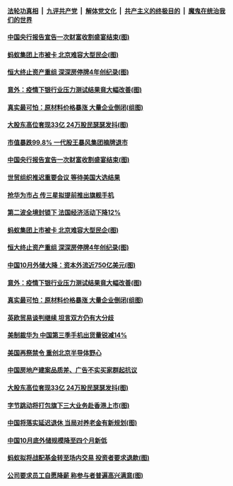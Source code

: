 ####  [法轮功真相](../../../../basic/blob/master/README.md?t=11100431) &nbsp;|&nbsp; [九评共产党](../../../../9ping.md/blob/master/README.md?t=11100431) &nbsp;|&nbsp; [解体党文化](../../../../jtdwh.md/blob/master/README.md?t=11100431)  &nbsp;|&nbsp; [共产主义的终极目的](../../../../gczydzjmd.md/blob/master/README.md?t=11100431) &nbsp;|&nbsp; [魔鬼在统治我们的世界](../../../../mgztzwmdsj.md/blob/master/README.md?t=11100431) 

#### [中国央行报告宣告一次财富收割盛宴结束(图)](../pages/p5/951984.md?t=11100431) 

#### [蚂蚁集团上市被卡 北京难容大型民企(图)](../pages/p5/951957.md?t=11100431) 

#### [恒大终止资产重组 深深房停牌4年创纪录(图)](../pages/p5/951956.md?t=11100431) 

#### [意外：疫情下银行业压力测试结果竟大幅改善(图)](../pages/p5/951913.md?t=11100431) 

#### [真实最可怕：原材料价格暴涨 大量企业倒闭(组图)](../pages/p5/951909.md?t=11100431) 

#### [大股东高位套现33亿 24万股民瑟瑟发抖(图)](../pages/p5/951880.md?t=11100431) 

#### [市值暴跌99.8% 一代股王暴风集团摘牌退市](../pages/p5/951986.md?t=11100431) 

#### [中国央行报告宣告一次财富收割盛宴结束(图)](../pages/p5/951984.md?t=11100431) 

#### [世贸组织推迟重要会议 等待美国大选结果](../pages/p5/951974.md?t=11100431) 

#### [抢华为市占 传三星拟提前推出旗舰手机](../pages/p5/951967.md?t=11100431) 

#### [第二波全境封锁下 法国经济活动下降12%](../pages/p5/951965.md?t=11100431) 

#### [蚂蚁集团上市被卡 北京难容大型民企(图)](../pages/p5/951957.md?t=11100431) 

#### [恒大终止资产重组 深深房停牌4年创纪录(图)](../pages/p5/951956.md?t=11100431) 

#### [中国10月外储大降：资本外流近750亿美元(图)](../pages/p5/951905.md?t=11100431) 

#### [意外：疫情下银行业压力测试结果竟大幅改善(图)](../pages/p5/951913.md?t=11100431) 

#### [真实最可怕：原材料价格暴涨 大量企业倒闭(组图)](../pages/p5/951909.md?t=11100431) 

#### [英欧贸易谈判继续 坦言双方仍有大分歧](../pages/p5/951890.md?t=11100431) 

#### [美制裁华为 中国第三季手机出货量锐减14%](../pages/p5/951888.md?t=11100431) 

#### [美国再祭禁令 重创北京半导体野心](../pages/p5/951886.md?t=11100431) 

#### [中国房地产建案品质差、广告不实买家群起抗议](../pages/p5/951882.md?t=11100431) 

#### [大股东高位套现33亿 24万股民瑟瑟发抖(图)](../pages/p5/951880.md?t=11100431) 

#### [字节跳动将打包旗下三大业务赴香港上市(图)](../pages/p5/951815.md?t=11100431) 

#### [中国将落实延迟退休 当局对养老金有新规划(图)](../pages/p5/951816.md?t=11100431) 

#### [中国10月底外储规模降至四个月新低](../pages/p5/951804.md?t=11100431) 

#### [蚂蚁拟将战配基金转至场内交易 投资者要求退款(图)](../pages/p5/951750.md?t=11100431) 

#### [公司要求员工自愿降薪 称参与者普遍高兴满意(图)](../pages/p5/951779.md?t=11100431) 

